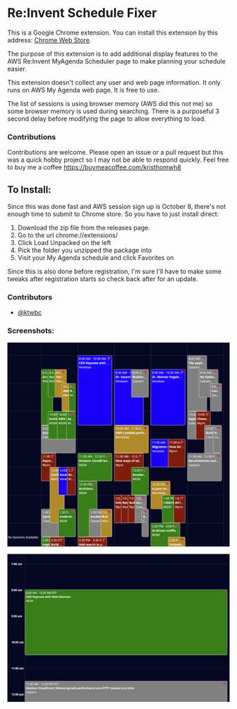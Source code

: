Re:Invent Schedule Fixer
========================

This is a Google Chrome extension. You can install this extension by this address: [Chrome Web Store](https://chrome.google.com/webstore/detail/reinvent-schedule-fixer/uploadpendinghash).

The purpose of this extension is to add additional display features to the AWS Re:Invent MyAgenda Scheduler page to make planning your schedule easier.

This extension doesn't collect any user and web page information. It only runs on AWS My Agenda web page. It is free to use.

The list of sessions is using browser memory (AWS did this not me) so some browser memory is used during searching. There is a purposeful 3 second delay before modifying the page to allow everything to load.

### Contributions
Contributions are welcome. Please open an issue or a pull request but this was a quick hobby project so I may not be able to respond quickly. Feel free to buy me a coffee https://buymeacoffee.com/kristhomwh8

## To Install:
Since this was done fast and AWS session sign up is October 8, there's not enough time to submit to Chrome store. So you have to just install direct:
1. Download the zip file from the releases page.
2. Go to the url chrome://extensions/
3. Click Load Unpacked on the left
4. Pick the folder you unzipped the package into
5. Visit your My Agenda schedule and click Favorites on

Since this is also done before registration, I'm sure I'll have to make some tweaks after registration starts so check back after for an update.


### Contributors
- [@ktwbc](https://github.com/ktwbc)

### Screenshots:
![Grouping AWS Lambda log](assets/example1.png)

![Grouping AWS Lambda log](assets/example2.png)
